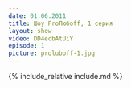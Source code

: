 ```yaml
---
date: 01.06.2011
title: Шоу ProЛюбoff, 1 серия
layout: show
video: DD4ecbAtUiY
episode: 1
picture: proluboff-1.jpg
---
```


{% include_relative include.md %}
